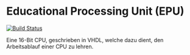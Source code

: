 Educational Processing Unit (EPU)
=================================
[![Build Status](https://travis-ci.org/modernrio/epu.svg?branch=development)](https://travis-ci.org/modernrio/epu)

Eine 16-Bit CPU, geschrieben in VHDL, welche dazu dient, den Arbeitsablauf einer CPU zu lehren.
